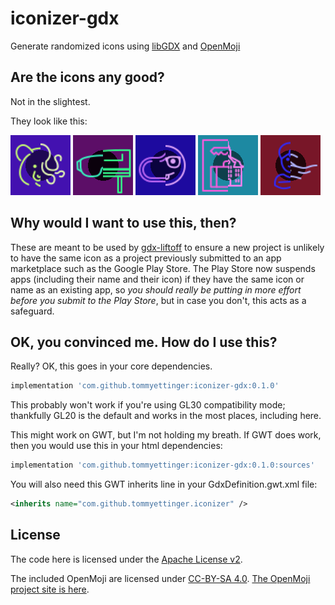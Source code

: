 # iconizer-gdx

Generate randomized icons using [libGDX](https://libgdx.com) and [OpenMoji](https://openmoji.org)

## Are the icons any good?

Not in the slightest.

They look like this:

![Sample 1](docs/120019872205304523.png)
![Sample 2](docs/3676769053543825444.png)
![Sample 3](docs/4626224534422258712.png)
![Sample 4](docs/-1823145208856537873.png)
![Sample 5](docs/-7309531037278350805.png)


## Why would I want to use this, then?

These are meant to be used by [gdx-liftoff](https://github.com/libgdx/gdx-liftoff)
to ensure a new project is unlikely to have the same icon as a project previously
submitted to an app marketplace such as the Google Play Store. The Play Store now
suspends apps (including their name and their icon) if they have the same icon or
name as an existing app, so *you should really be putting in more effort before
you submit to the Play Store*, but in case you don't, this acts as a safeguard. 

## OK, you convinced me. How do I use this?

Really? OK, this goes in your core dependencies.

```groovy
implementation 'com.github.tommyettinger:iconizer-gdx:0.1.0'
```

This probably won't work if you're using GL30 compatibility mode; thankfully
GL20 is the default and works in the most places, including here.

This might work on GWT, but I'm not holding my breath. If GWT does work,
then you would use this in your html dependencies:

```groovy
implementation 'com.github.tommyettinger:iconizer-gdx:0.1.0:sources'
```

You will also need this GWT inherits line in your GdxDefinition.gwt.xml file:

```xml
<inherits name="com.github.tommyettinger.iconizer" />
```

## License

The code here is licensed under the [Apache License v2](LICENSE).

The included OpenMoji are licensed under [CC-BY-SA 4.0](OpenMoji-LICENSE.txt).
[The OpenMoji project site is here](https://openmoji.org).